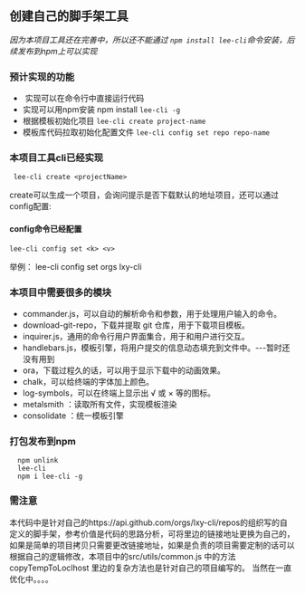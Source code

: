 ## 创建自己的脚手架工具

_因为本项目工具还在完善中，所以还不能通过 `npm install lee-cli`命令安装，后续发布到npm上可以实现_

### 预计实现的功能
+  实现可以在命令行中直接运行代码 
+ 实现可以用npm安装 npm install `lee-cli -g`
+ 根据模板初始化项目 `lee-cli create project-name`
+ 模板库代码拉取初始化配置文件 `lee-cli config set repo repo-name`


### 本项目工具cli已经实现

```
 lee-cli create <projectName>
```
create可以生成一个项目，会询问提示是否下载默认的地址项目，还可以通过config配置:


#### config命令已经配置

```
lee-cli config set <k> <v>
```
举例：
lee-cli config set orgs lxy-cli


### 本项目中需要很多的模块

+ commander.js，可以自动的解析命令和参数，用于处理用户输入的命令。
+ download-git-repo，下载并提取 git 仓库，用于下载项目模板。
+ inquirer.js，通用的命令行用户界面集合，用于和用户进行交互。
+ handlebars.js，模板引擎，将用户提交的信息动态填充到文件中。---暂时还没有用到
+ ora，下载过程久的话，可以用于显示下载中的动画效果。
+ chalk，可以给终端的字体加上颜色。
+ log-symbols，可以在终端上显示出 √ 或 × 等的图标。
+ metalsmith ：读取所有文件，实现模板渲染
+ consolidate ：统一模板引擎


### 打包发布到npm
```
  npm unlink
  lee-cli
  npm i lee-cli -g
```

### 需注意

本代码中是针对自己的https://api.github.com/orgs/lxy-cli/repos的组织写的自定义的脚手架，参考价值是代码的思路分析，可将里边的链接地址更换为自己的，如果是简单的项目拷贝只需要更改链接地址，如果是负责的项目需要定制的话可以根据自己的逻辑修改，本项目中的src/utils/common.js 中的方法 copyTempToLoclhost 里边的复杂方法也是针对自己的项目编写的。
当然在一直优化中。。。。